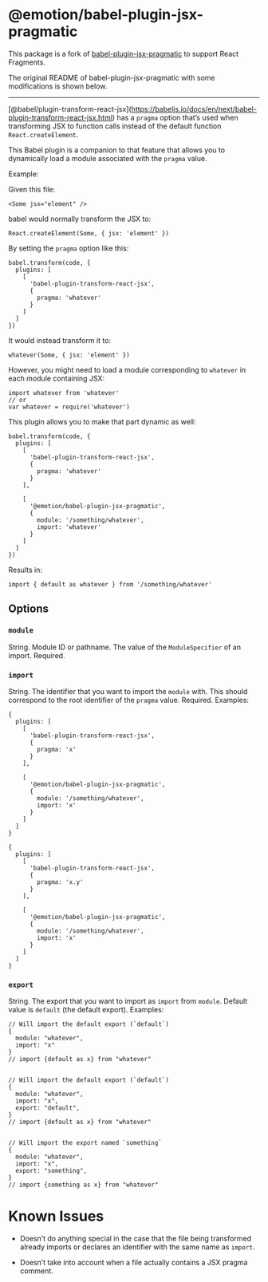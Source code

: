 <span class="citation" data-cites="emotion/babel-plugin-jsx-pragmatic">@emotion/babel-plugin-jsx-pragmatic</span>
=================================================================================================================

This package is a fork of [babel-plugin-jsx-pragmatic](https://github.com/jmm/babel-plugin-jsx-pragmatic) to support React Fragments.

The original README of babel-plugin-jsx-pragmatic with some modifications is shown below.

------------------------------------------------------------------------

<span class="citation" data-cites="babel/plugin-transform-react-jsx">\[@babel/plugin-transform-react-jsx\]</span>(https://babeljs.io/docs/en/next/babel-plugin-transform-react-jsx.html) has a `pragma` option that’s used when transforming JSX to function calls instead of the default function `React.createElement`.

This Babel plugin is a companion to that feature that allows you to dynamically load a module associated with the `pragma` value.

Example:

Given this file:

    <Some jsx="element" />

babel would normally transform the JSX to:

    React.createElement(Some, { jsx: 'element' })

By setting the `pragma` option like this:

    babel.transform(code, {
      plugins: [
        [
          'babel-plugin-transform-react-jsx',
          {
            pragma: 'whatever'
          }
        ]
      ]
    })

It would instead transform it to:

    whatever(Some, { jsx: 'element' })

However, you might need to load a module corresponding to `whatever` in each module containing JSX:

    import whatever from 'whatever'
    // or
    var whatever = require('whatever')

This plugin allows you to make that part dynamic as well:

    babel.transform(code, {
      plugins: [
        [
          'babel-plugin-transform-react-jsx',
          {
            pragma: 'whatever'
          }
        ],

        [
          '@emotion/babel-plugin-jsx-pragmatic',
          {
            module: '/something/whatever',
            import: 'whatever'
          }
        ]
      ]
    })

Results in:

    import { default as whatever } from '/something/whatever'

Options
-------

### `module`

String. Module ID or pathname. The value of the `ModuleSpecifier` of an import. Required.

### `import`

String. The identifier that you want to import the `module` with. This should correspond to the root identifier of the `pragma` value. Required. Examples:

    {
      plugins: [
        [
          'babel-plugin-transform-react-jsx',
          {
            pragma: 'x'
          }
        ],

        [
          '@emotion/babel-plugin-jsx-pragmatic',
          {
            module: '/something/whatever',
            import: 'x'
          }
        ]
      ]
    }

    {
      plugins: [
        [
          'babel-plugin-transform-react-jsx',
          {
            pragma: 'x.y'
          }
        ],

        [
          '@emotion/babel-plugin-jsx-pragmatic',
          {
            module: '/something/whatever',
            import: 'x'
          }
        ]
      ]
    }

### `export`

String. The export that you want to import as `import` from `module`. Default value is `default` (the default export). Examples:

    // Will import the default export (`default`)
    {
      module: "whatever",
      import: "x"
    }
    // import {default as x} from "whatever"


    // Will import the default export (`default`)
    {
      module: "whatever",
      import: "x",
      export: "default",
    }
    // import {default as x} from "whatever"


    // Will import the export named `something`
    {
      module: "whatever",
      import: "x",
      export: "something",
    }
    // import {something as x} from "whatever"

Known Issues
============

-   Doesn’t do anything special in the case that the file being transformed already imports or declares an identifier with the same name as `import`.

-   Doesn’t take into account when a file actually contains a JSX pragma comment.
